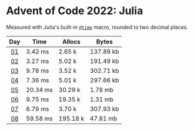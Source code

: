 # Advent of Code 2022: Julia

Measured with Julia's built-in [`@time`](https://docs.julialang.org/en/v1/base/base/#Base.@time) macro, rounded to two decimal places.

|       Day       | Time     | Allocs   | Bytes     |
| :-------------: | -------- | -------- | --------- |
| [01](src/01.jl) | 3.42 ms  | 2.65 k   | 137.89 kb |
| [02](src/02.jl) | 3.27 ms  | 5.02 k   | 191.49 kb |
| [03](src/03.jl) | 9.78 ms  | 3.52 k   | 302.71 kb |
| [04](src/04.jl) | 7.36 ms  | 5.01 k   | 297.66 kb |
| [05](src/05.jl) | 20.34 ms | 30.29 k  | 1.78 mb   |
| [06](src/06.jl) | 9.75 ms  | 19.35 k  | 1.31 mb   |
| [07](src/07.jl) | 6.79 ms  | 3.70 k   | 307.93 kb |
| [08](src/08.jl) | 59.58 ms | 195.18 k | 47.81 mb  |
